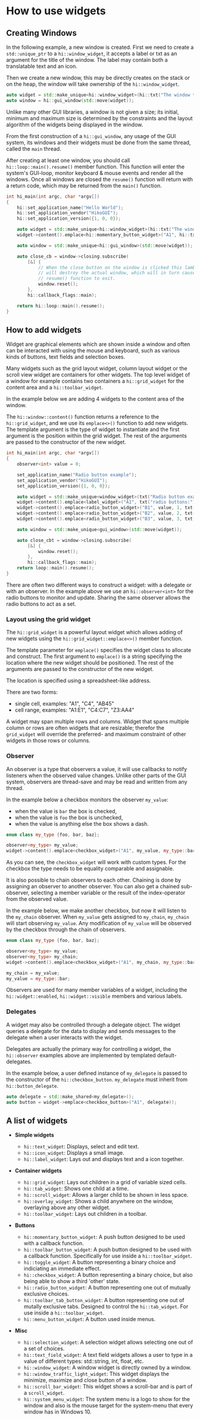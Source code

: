How to use widgets
==================

Creating Windows
----------------

In the following example, a new window is created. First we need to create
a `std::unique_ptr` to a `hi::window_widget`, it accepts a label or txt
as an argument for the title of the window. The label may contain both a
translatable text and an icon.

Then we create a new window, this may be directly creates on the stack or
on the heap, the window will take ownership of the `hi::window_widget`.

```cpp
auto widget = std::make_unique<hi::window_widget>(hi::txt("The window title"));
auto window = hi::gui_window(std::move(widget));
```

Unlike many other GUI libraries, a window is not given a size; its initial,
minimum and maximum size is determined by the constraints and the layout
algorithm of the widgets being displayed in the window.

From the first construction of a `hi::gui_window`, any usage of the GUI system,
its windows and their widgets must be done from the same thread,
called the `main` thread.

After creating at least one window, you should call `hi::loop::main().resume()`
member function. This function will enter the system's GUI-loop, monitor
keyboard & mouse events and render all the windows. Once all windows are
closed the `resume()` function will return with a return code, which may be
returned from the `main()` function.

```cpp
int hi_main(int argc, char *argv[])
{
    hi::set_application_name("Hello World");
    hi::set_application_vendor("HikoGUI");
    hi::set_application_version({1, 0, 0});

    auto widget = std::make_unique<hi::window_widget>(hi::txt("The window title"));
    widget->content().emplace<hi::momentary_button_widget>("A1", hi::txt("Does nothing"));

    auto window = std::make_unique<hi::gui_window>(std::move(widget));

    auto close_cb = window->closing.subscribe(
        [&] {
            // When the close button on the window is clicked this lambda
            // will destroy the actual window, which will in turn cause the
            // resume() function to exit.
            window.reset();
        },
        hi::callback_flags::main);

    return hi::loop::main().resume();
}
```

How to add widgets
------------------

Widget are graphical elements which are shown inside a window and often can be
interacted with using the mouse and keyboard, such as various kinds of buttons,
text fields and selection boxes.

Many widgets such as the grid layout widget, column layout widget or the scroll
view widget are containers for other widgets. The top level widget of a window
for example contains two containers a `hi::grid_widget` for the content area and
a `hi::toolbar_widget`.

In the example below we are adding 4 widgets to the content area of the window.

The `hi::window::content()` function returns a reference to the `hi::grid_widget`,
and we use its `emplace<>()` function to add new widgets. The template
argument is the type of widget to instantiate and the first argument is the
position within the grid widget. The rest of the arguments are passed to the
constructor of the new widget.

```cpp
int hi_main(int argc, char *argv[])
{
    observer<int> value = 0;

    set_application_name("Radio button example");
    set_application_vendor("HikoGUI");
    set_application_version({1, 0, 0});

    auto widget = std::make_unique<window_widget>(txt("Radio button example"));
    widget->content().emplace<label_widget>("A1", txt("radio buttons:"));
    widget->content().emplace<radio_button_widget>("B1", value, 1, txt("one"));
    widget->content().emplace<radio_button_widget>("B2", value, 2, txt("two"));
    widget->content().emplace<radio_button_widget>("B3", value, 3, txt("three"));

    auto window = std::make_unique<gui_window>(std::move(widget));

    auto close_cbt = window->closing.subscribe(
        [&] {
            window.reset();
        },
        hi::callback_flags::main);
    return loop::main().resume();
}
```

There are often two different ways to construct a widget: with a delegate or
with an observer. In the example above we use an `hi::observer<int>` for the
radio buttons to monitor and update. Sharing the same observer allows the
radio buttons to act as a set.

### Layout using the grid widget

The `hi::grid_widget` is a powerful layout widget which allows adding of new widgets
using the `hi::grid_widget::emplace<>()` member function.

The template parameter for `emplace()` specifies the widget class to allocate and construct.
The first argument to `emplace()` is a string specifying the location where the
new widget should be positioned. The rest of the arguments are passed to the constructor of
the new widget.

The location is specified using a spreadsheet-like address.

There are two forms:

 - single cell, examples: "A1", "C4", "AB45"
 - cell range, examples: "A1:E1", "C4:C7", "Z3:AA4"

A widget may span multiple rows and columns. Widget that spans multiple column or rows
are often widgets that are resizable; therefor the `grid_widget` will override the
preferred- and maximum constraint of other widgets in those rows or columns.


### Observer

An observer is a type that observers a value, it will use callbacks to notify listeners when the
observed value changes. Unlike other parts of the GUI system, observers are thread-save and
may be read and written from any thread.

In the example below a checkbox monitors the observer `my_value`:

- when the value is `bar` the box is checked,
- when the value is `foo` the box is unchecked,
- when the value is anything else the box shows a dash.

```cpp
enum class my_type {foo, bar, baz};

observer<my_type> my_value;
widget->content().emplace<checkbox_widget>("A1", my_value, my_type::bar, my_type::foo);
```

As you can see, the `checkbox_widget` will work with custom types. For the checkbox
the type needs to be equality comparable and assignable.

It is also possible to chain observers to each other. Chaining is done by
assigning an observer to another observer. You can also get a chained sub-observer,
selecting a member variable or the result of the index-operator from the observed value.

In the example below, we make another checkbox, but now it will listen to
the `my_chain` observer. When `my_value` gets assigned to `my_chain`,
`my_chain` will start observing `my_value`. Any modification of `my_value`
will be observed by the checkbox through the chain of observers.

```cpp
enum class my_type {foo, bar, baz};

observer<my_type> my_value;
observer<my_type> my_chain;
widget->content().emplace<checkbox_widget>("A1", my_chain, my_type::bar, my_type::foo);

my_chain = my_value;
my_value = my_type::bar;
```

Observers are used for many member variables of a widget, including the
`hi::widget::enabled`, `hi::widget::visible` members and various labels.

### Delegates

A widget may also be controlled through a delegate object. The widget queries a
delegate for the data to display and sends messages to the delegate when a user
interacts with the widget.

Delegates are actually the primary way for controlling a widget, the
`hi::observer` examples above are implemented by templated default-delegates.

In the example below, a user defined instance of `my_delegate` is passed to the
constructor of the `hi::checkbox_button`. `my_delegate` must inherit from
`hi::button_delegate`.

```cpp
auto delegate = std::make_shared<my_delegate>();
auto button = widget->emplace<checkbox_button>("A1", delegate));
```

A list of widgets
-----------------

- **Simple widgets**
  - `hi::text_widget`: Displays, select and edit text.
  - `hi::icon_widget`: Displays a small image.
  - `hi::label_widget`: Lays out and displays text and a icon together.

- **Container widgets**
  - `hi::grid_widget`: Lays out children in a grid of variable sized cells.
  - `hi::tab_widget`: Shows one child at a time.
  - `hi::scroll_widget`: Allows a larger child to be shown in less space.
  - `hi::overlay_widget`: Shows a child anywhere on the window, overlaying above
    any other widget.
  - `hi::toolbar_widget`: Lays out children in a toolbar.

- **Buttons**
  - `hi::momentary_button_widget`: A push button designed to be used with a
    callback function.
  - `hi::toolbar_button_widget`: A push button designed to be used with a
    callback function. Specifically for use inside a `hi::toolbar_widget`.
  - `hi::toggle_widget`: A button representing a binary choice and indiciating
    an immediate effect.
  - `hi::checkbox_widget`: A button representing a binary choice, but also being
    able to show a third 'other' state.
  - `hi::radio_button_widget`: A button representing one out of mutually
    exclusive choices.
  - `hi::toolbar_tab_button_widget`: A button representing one out of mutally
    exclusive tabs. Designed to control the `hi::tab_widget`. For use inside a
    `hi::toolbar_widget`.
  - `hi::menu_button_widget`: A button used inside menus.
- **Misc**
  - `hi::selection_widget`: A selection widget allows selecting one out of a set
    of choices.
  - `hi::text_field_widget`: A text field widgets allows a user to type in
    a value of different types: std::string, int, float, etc.
  - `hi::window_widget`: A window widget is directly owned by a window.
  - `hi::window_traffic_light_widget`: This widget displays the minimize,
    maximize and close button of a window.
  - `hi::scroll_bar_widget`: This widget shows a scroll-bar and is part of a
    `scroll_widget`.
  - `hi::system_menu_widget`: The system menu is a logo to show for the window
    and also is the mouse target for the system-menu that every window has in
    Windows 10.
